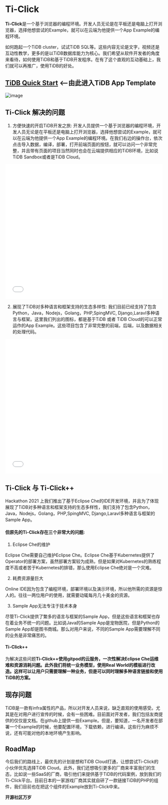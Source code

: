 # Ti-Click

**Ti-Click**是一个基于浏览器的编程环境。开发人员无论是在平板还是电脑上打开浏览器，选择他想尝试的Example，就可以在云端为他提供一个App Example的编程环境。

如何跑起一个TiDB cluster，试试TiDB SQL等。这些内容无论是文字，视频还是互动性教学，更多的是以TiDB数据库能力为核心。我们希望从软件开发者的角度来看待，如何使用TiDB和基于TiDB开发程序。在有了这个直观的互动基础上，我们就可以再推广，使用TiDB的好处。

## [TiDB Quick Start](https://glistening-pudding-ecfa72.netlify.app/) ⟵由此进入TiDB App Template
![image](https://user-images.githubusercontent.com/81517726/197374865-0518c9b8-134c-4d3f-8667-c03b3996e8b8.png)

## Ti-Click 解决的问题

1. 方便快速的开启TiDB开发之旅: 开发人员提供一个基于浏览器的编程环境，开发人员无论是在平板还是电脑上打开浏览器，选择他想尝试的Example，就可以在云端为他提供一个App Example的编程环境。在我们右边的操作台，依次点击导入数据，编译，部署，打开前端页面的按钮，就可以访问一个非常完整，并且带有页面的项目当然同时也会在云端提供相应的TiDB环境，比如说TiDB Sandbox或者是TiDB Cloud。

<iframe src="//player.bilibili.com/player.html?aid=935575055&bvid=BV1mT4y1m7J5&cid=479613888&page=1" scrolling="no" border="0" frameborder="no" framespacing="0" allowfullscreen="true" style="width: 640px; height: 430px; max-width: 100%"> </iframe>

2. 展现了TiDB对多种语言和框架支持的生态多样性: 我们目前已经支持了包含Python，Java，Nodejs，Golang，PHP,SpingMVC, Django,Laravl多种语言与框架。这里我们列出的图标，都是基于TiDB 或者 TiDB Cloud的可以正常运作的App Example。这些项目包含了非常完整的前端，后端，以及数据相关的处理代码。

<iframe src="//player.bilibili.com/player.html?aid=935522787&bvid=BV1pT4y1m71r&cid=479612943&page=1" scrolling="no" border="0" frameborder="no" framespacing="0" allowfullscreen="true" style="width: 640px; height: 430px; max-width: 100%"> </iframe>

## Ti-Click 与 Ti-Click++

Hackathon 2021 上我们推出了基于Eclipse Che的IDE开发环境，并且为了体现展现了TiDB对多种语言和框架支持的生态多样性，我们支持了包含Python，Java，Nodejs，Golang，PHP,SpingMVC, Django,Laravl多种语言与框架的Sample App。

#### 但原先的Ti-Click存在三个非常大的问题:

1. Eclipse Che的维护

Eclipse Che需要自己维护Eclipse Che。Eclipse Che基于Kubernetes提供了Operator的部署方案，虽然部署方案较为成熟，但是如果对Kubernetes的熟练程度不高或者苦于Kubernetes的排错，那么使用Eclipse Che绝对是一个灾难。

2. 耗费资源量巨大

Online IDE因为包含了编程环境，部署环境以及演示环境，所以他所需的资源是惊人的。往往一两位用户的使用，就需要动辄每月几十美金的资源。

3. Sample App无法专注于技术本身

尽管Ti-Click提供了繁多的语言与框架的Sample App，但是这些语言和框架也存在着业务不统一的问题。比如说Java的Sample App是宠物医院，但是Python的Sample App却是图书商城。那么对用户来说，不同的Sample App需要理解不同的业务是非常痛苦的。

#### Ti-Click++

为解决这些问题**Ti-Click++使用gitpod的云服务，一次性解决Eclipse Che运维难和资源消耗问题。此外我们将统一业务模型，使用Real World的模板进行改造。这样可以让用户只需要理解一种业务，但是可以同时理解多种语言链接和使用TiDB的方案。**

## 现存问题

TiDB是一款有infra属性的产品，所以对开发人员来说，缺乏直观的使用感受。尤其是在对用户进行宣传的时候，会有一些困难。目前面对开发者，我们包括友商提供的仅仅是文档。在github上提供一些Example。但是，要知道，一名开发者在部署一个Example的时候，他要配置环境，下载依赖，进行编译。这些行为麻烦不说，还有可能对他的本地环境产生影响。

## RoadMap
今后我们的路线上，最优先的计划是想和TiDB Cloud打通，让想尝试Ti-Click的小伙伴优先选择TiDB Cloud。此外，我们还想吸引更多的厂商来丰富我们的生态，比如说一些SaaS的厂商，吸引他们来提供基于TiDB的代码案例，放到我们的Ti-Click平台。目前日本的一家游戏厂商其实就自研了一款链接TiDB的PHP的组件，我们目前也在把这个组件的Example放到Ti-Click中来。

**开源社区万岁**
